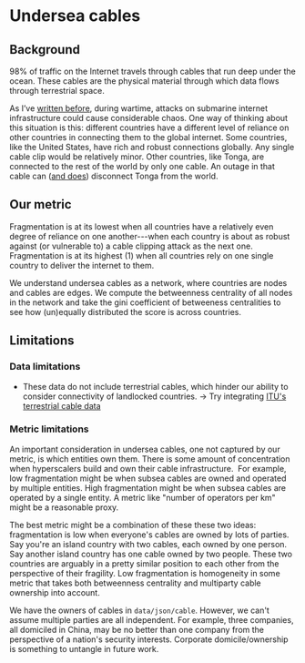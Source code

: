 # Undersea cables

## Background

98% of traffic on the Internet travels through cables that run deep under the ocean. These cables are the physical material through which data flows through terrestrial space. 

As I’ve [written before](https://www.oecd-forum.org/posts/fragility-digitally-the-internet-during-world-war), during wartime, attacks on submarine internet infrastructure could cause considerable chaos. One way of thinking about this situation is this: different countries have a different level of reliance on other countries in connecting them to the global internet. Some countries, like the United States, have rich and robust connections globally. Any single cable clip would be relatively minor. Other countries, like Tonga, are connected to the rest of the world by only one cable. An outage in that cable can ([and does](https://www.bbc.com/news/world-asia-60458303)) disconnect Tonga from the world.

## Our metric

Fragmentation is at its lowest when all countries have a relatively even degree of reliance on one another---when each country is about as robust against (or vulnerable to) a cable clipping attack as the next one. Fragmentation is at its highest (1) when all countries rely on one single country to deliver the internet to them.  

We understand undersea cables as a network, where countries are nodes and cables are edges. We compute the betweenness centrality of all nodes in the network and take the gini coefficient of betweeness centralities to see how (un)equally distributed the score is across countries.

## Limitations

### Data limitations
- These data do not include terrestrial cables, which hinder our ability to consider connectivity of landlocked countries.
	-> Try integrating [ITU's terrestrial cable data](https://bbmaps.itu.int/bbmaps/)

### Metric limitations
An important consideration in undersea cables, one not captured by our metric, is which entities own them. There is some amount of concentration when hyperscalers build and own their cable infrastructure.  For example, low fragmentation might be when subsea cables are owned and operated by multiple entities. High fragmentation might be when subsea cables are operated by a single entity.  A metric like "number of operators per km" might be a reasonable proxy.

The best metric might be a combination of these these two ideas: fragmentation is low when everyone's cables are owned by lots of parties.  Say you're an island country with two cables, each owned by one person. Say another island country has one cable owned by two people. These two countries are arguably in a pretty similar position to each other from the perspective of their fragility.   Low fragmentation is homogeneity in some metric that takes both betweenness centrality and multiparty cable ownership into account.  

We have the owners of cables in `data/json/cable`. However, we can't assume multiple parties are all independent. For example, three companies, all domiciled in China, may be no better than one company from the perspective of a nation's security interests. Corporate domicile/ownership is something to untangle in future work.